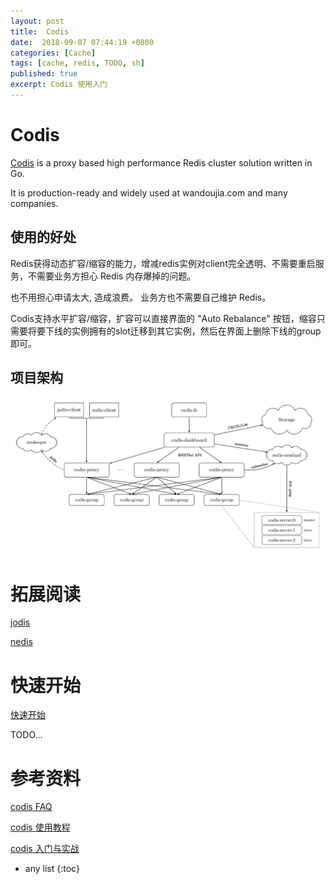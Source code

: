 ```yaml
---
layout: post
title:  Codis
date:  2018-09-07 07:44:19 +0800
categories: [Cache]
tags: [cache, redis, TODO, sh]
published: true
excerpt: Codis 使用入门
---
```


# Codis

[Codis](https://github.com/CodisLabs/codis) is a proxy based high performance Redis cluster solution written in Go. 

It is production-ready and widely used at wandoujia.com and many companies.

## 使用的好处

Redis获得动态扩容/缩容的能力，增减redis实例对client完全透明、不需要重启服务，不需要业务方担心 Redis 内存爆掉的问题。 

也不用担心申请太大, 造成浪费。 业务方也不需要自己维护 Redis。

Codis支持水平扩容/缩容，扩容可以直接界面的 "Auto Rebalance" 按钮，缩容只需要将要下线的实例拥有的slot迁移到其它实例，然后在界面上删除下线的group即可。



## 项目架构

![项目架构](https://github.com/CodisLabs/codis/raw/release3.2/doc/pictures/architecture.png)

# 拓展阅读

[jodis](https://github.com/CodisLabs/jodis)

[nedis](https://github.com/CodisLabs/nedis)

# 快速开始

[快速开始](https://github.com/CodisLabs/codis/blob/release3.2/doc/tutorial_zh.md)

TODO...

# 参考资料

[codis FAQ](https://github.com/CodisLabs/codis/blob/release3.2/doc/FAQ_zh.md)

[codis 使用教程](https://github.com/CodisLabs/codis/blob/release3.2/doc/tutorial_zh.md)

[codis 入门与实战](http://lihaoquan.me/2016/10/2/codis-in-action-1-basic-demo.html)

* any list
{:toc}